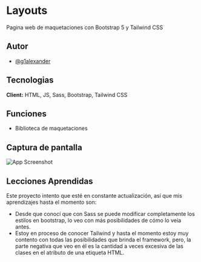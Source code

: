 
# Layouts

Pagina web de maquetaciones con Bootstrap 5 y Tailwind CSS


## Autor

- [@g1alexander](https://github.com/g1alexander/)

  
## Tecnologias

**Client:** HTML, JS, Sass, Bootstrap, Tailwind CSS 

## Funciones

- Biblioteca de maquetaciones

  
## Captura de pantalla

![App Screenshot](https://res.cloudinary.com/dlgvxohur/image/upload/v1618873024/proyectos/layouts/g1alexander-foto2.jpg)

  
## Lecciones Aprendidas

Este proyecto intento que esté en constante actualización, así que mis aprendizajes hasta el momento son: 
- Desde que conocí que con Sass se puede modificar completamente los estilos en bootstrap, lo veo con más posibilidades de cómo lo veía antes.
- Estoy en proceso de conocer Tailwind y hasta el momento estoy muy contento con todas las posibilidades que brinda el framework, pero, la parte negativa que veo en él es la cantidad a veces excesiva de las clases en el atributo de una etiqueta HTML.
